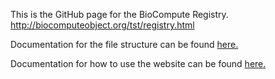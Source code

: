 This is the GitHub page for the BioCompute Registry.
http://biocomputeobject.org/tst/registry.html

Documentation for the file structure can be found [here.](https://github.com/biocompute-objects/registry/blob/master/Documentation/Directory-Structure.txt)

Documentation for how to use the website can be found [here.](https://github.com/biocompute-objects/registry/blob/master/Documentation/Directory-Structure.txt)

